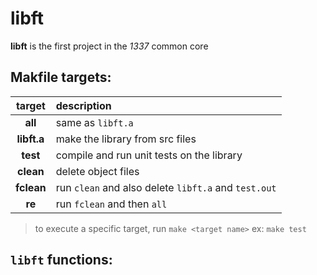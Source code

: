 # libft

**libft** is the first project in the _1337_ common core

## Makfile targets:

| target      | description                                          |
|:-----------:|:-----------------------------------------------------|
| **all**     | same as `libft.a`                                    |
| **libft.a** | make the library from src files                      |
| **test**    | compile and run unit tests on the library            |
| **clean**   | delete object files                                  |
| **fclean**  | run `clean` and also delete `libft.a` and `test.out` |
| **re**      | run `fclean` and then `all`                          |

> to execute a specific target, run `make <target name>`
> ex: `make test`

## **`libft`** functions:


